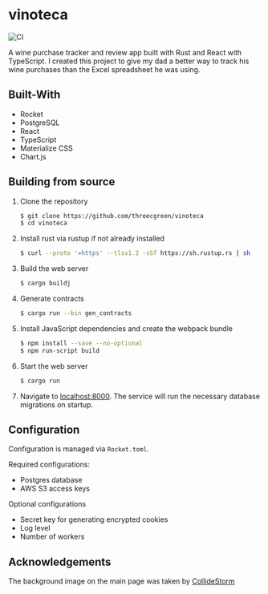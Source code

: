 # vinoteca

![CI](https://github.com/threecgreen/vinoteca/workflows/Main/badge.svg?branch=master)

A wine purchase tracker and review app built with Rust and React with TypeScript.
I created this project to give my dad a better way to track his wine purchases
than the Excel spreadsheet he was using.

## Built-With
 * Rocket
 * PostgreSQL
 * React
 * TypeScript
 * Materialize CSS
 * Chart.js

## Building from source
 1. Clone the repository
     ```bash
     $ git clone https://github.com/threecgreen/vinoteca
     $ cd vinoteca
     ```
 1. Install rust via rustup if not already installed
    ```bash
    $ curl --proto '=https' --tlsv1.2 -sSf https://sh.rustup.rs | sh
    ```
 1. Build the web server
    ```bash
    $ cargo buildj
    ```
 1. Generate contracts
    ```bash
    $ cargo run --bin gen_contracts
    ```
 1. Install JavaScript dependencies and create the webpack bundle
    ```bash
    $ npm install --save --no-optional
    $ npm run-script build
    ```
 1. Start the web server
    ```bash
    $ cargo run
    ```
 1. Navigate to [localhost:8000](http://localhost:800). The service will run
    the necessary database migrations on startup.

## Configuration
Configuration is managed via `Rocket.toml`.

Required configurations:
 * Postgres database
 * AWS S3 access keys

Optional configurations
 * Secret key for generating encrypted cookies
 * Log level
 * Number of workers

## Acknowledgements
The background image on the main page was taken by [CollideStorm](https://www.reddit.com/r/wine/comments/6z7d6c/one_of_my_favorite_road_trips_i_have_ever_done_i/)

